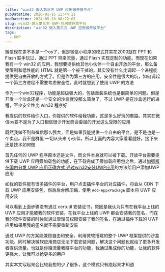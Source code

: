 ```yaml
---
title: "win32 嵌入第三方 UWP 应用做开放平台"
pubDatetime: 2020-01-16 11:44:21
modDatetime: 2024-05-20 08:22:06
slug: win32-嵌入第三方-UWP-应用做开放平台
description: "win32 嵌入第三方 UWP 应用做开放平台"
tags:
  - UWP
---
```





微信现在差不多是一个os了，但是微信小程序的模式其实在2000就在 PPT 和 Flash 联手玩过，通过 PPT 带来流量，通过 Flash 实现定制的功能。而现在如果我有一个 win32 的应用，我想要提供给其他小伙伴一个自由开放的平台，那么备受限制和低性能的 HTML 就是第一个被干掉的。其实没有什么比调起一个进程能提供更自由开放的方式了。但是作为第三方的应用，安全性是很大的坑，如何调起一个第三方进程不需要考虑安全性。此时就想到了使用 UWP 的方法

<!--more-->


<!-- CreateTime:2020/1/16 19:44:21 -->



作为一个win32程序，功能是超级强大的，包括重装系统也是很简单的问题。但是开发一个沙盒还是一个安全的沙盒就没那么简单了，不过 UWP 是在沙盒运行的进程，至少安全性比 win32 程序好

我提供的软件给你入口，你提供的软件给我功能，这是多么好玩的套路。其实在微信os要不是为了入口相信很少开发商会委屈的开发这么受限的应用

既然我做不到和微信那么强大，但是如果我能提供一个自由的平台，是不是也是一个卖点。我不是群里 一切从头来 小伙伴，所以上面的内容大家看看就好，接下来还是技术如何做

首先任何的 UWP 程序原本还是文件，而文件本身就可以被下载。开放平台需要提供下载 UWP 应用旁加载包的功能，在下载完成了旁加载应用包之后，通过[加强版在国内分发 UWP 应用正确方式 通过win32安装UWP应用](https://blog.lindexi.com/post/%E5%8A%A0%E5%BC%BA%E7%89%88%E5%9C%A8%E5%9B%BD%E5%86%85%E5%88%86%E5%8F%91-UWP-%E5%BA%94%E7%94%A8%E6%AD%A3%E7%A1%AE%E6%96%B9%E5%BC%8F-%E9%80%9A%E8%BF%87win32%E5%AE%89%E8%A3%85UWP%E5%BA%94%E7%94%A8.html )的方法给用户添加UWP应用

如我的软件能有很多插件的平台，用户点击插件平台的对应插件，将会从 CDN 下载 UWP 应用安装包，然后后台解压缩，使用 `Add-AppxPackage` 脚本将 UWP 应用安装

可以看到上面步骤没有通过 certutil 安装证书，原因是我认为只有在我平台上线的 UWP 应用才能被我的软件安装，在我平台上线的 UWP 都会安装我的签名，而在我的软件安装的时候就通过管理员权限安装了我的签名，在通过插件下载的 UWP 应用如果用我的签名就不需要重新安装

通过 UWP 的方案能兼顾自由和安全，利用微软搭建的整个 UWP 框架提供的沙盒功能，同时解决微软应用商店无法下载安装问题，解决这个问题也就给了更多开发者提供流量。也就是你赚流量我赚平台的功能，我通过集成你的功能，让我的软件更强大，让我可以抢更多的用户

其实本文写起来会比较我想的少了很多，这个模式只有跑起来才知道

